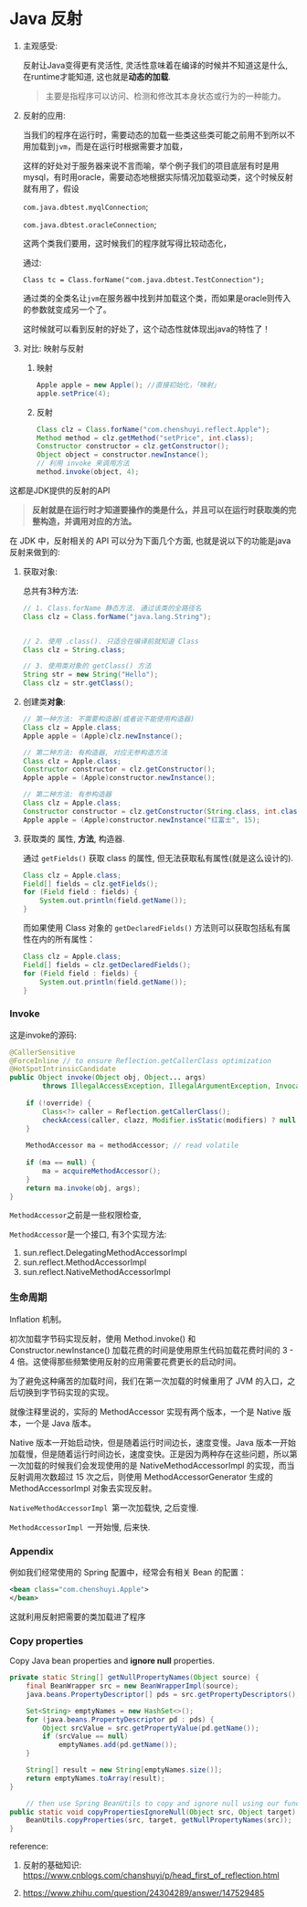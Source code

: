 # Java 反射

1. 主观感受:

    反射让Java变得更有灵活性, 灵活性意味着在编译的时候并不知道这是什么, 在runtime才能知道, 这也就是**动态的加载**.

    > 主要是指程序可以访问、检测和修改其本身状态或行为的一种能力。



2. 反射的应用:

    当我们的程序在运行时，需要动态的加载一些类这些类可能之前用不到所以不用加载到`jvm`，而是在运行时根据需要才加载，

    这样的好处对于服务器来说不言而喻，举个例子我们的项目底层有时是用mysql，有时用oracle，需要动态地根据实际情况加载驱动类，这个时候反射就有用了，假设 

    `com.java.dbtest.myqlConnection`;

    `com.java.dbtest.oracleConnection`;

    这两个类我们要用，这时候我们的程序就写得比较动态化，

    

    通过: 

    `Class tc = Class.forName("com.java.dbtest.TestConnection");`

    通过类的全类名让`jvm`在服务器中找到并加载这个类，而如果是oracle则传入的参数就变成另一个了。

    

    这时候就可以看到反射的好处了，这个动态性就体现出java的特性了！



3. 对比: 映射与反射

    

    1. 映射

        ```java
        Apple apple = new Apple(); //直接初始化，「映射」
        apple.setPrice(4);
        ```

    2. 反射

        ```java
        Class clz = Class.forName("com.chenshuyi.reflect.Apple");
        Method method = clz.getMethod("setPrice", int.class);
        Constructor constructor = clz.getConstructor();
        Object object = constructor.newInstance();
        // 利用 invoke 来调用方法
        method.invoke(object, 4);
        ```



这都是JDK提供的反射的API



> **反射就是在运行时才知道要操作的类是什么，并且可以在运行时获取类的完整构造，并调用对应的方法。**



在 JDK 中，反射相关的 API 可以分为下面几个方面, 也就是说以下的功能是java反射来做到的: 



1. 获取对象:

    总共有3种方法:

    ```java
    // 1. Class.forName 静态方法. 通过该类的全路径名
    Class clz = Class.forName("java.lang.String");
    
    
    // 2. 使用 .class(). 只适合在编译前就知道 Class
    Class clz = String.class;
    
    // 3. 使用类对象的 getClass() 方法
    String str = new String("Hello");
    Class clz = str.getClass();
    ```

    

2. 创建类**对象**:

    ```java
    // 第一种方法: 不需要构造器(或者说不能使用构造器)
    Class clz = Apple.class;
    Apple apple = (Apple)clz.newInstance();
    
    // 第二种方法: 有构造器, 对应无参构造方法
    Class clz = Apple.class;
    Constructor constructor = clz.getConstructor();
    Apple apple = (Apple)constructor.newInstance();
    
    // 第二种方法: 有参构造器
    Class clz = Apple.class;
    Constructor constructor = clz.getConstructor(String.class, int.class);
    Apple apple = (Apple)constructor.newInstance("红富士", 15);
    ```

    

3. 获取类的 属性, **方法**, 构造器.

    通过 `getFields()` 获取 class 的属性, 但无法获取私有属性(就是这么设计的).

    ```java
    Class clz = Apple.class;
    Field[] fields = clz.getFields();
    for (Field field : fields) {
        System.out.println(field.getName());
    }
    ```

    而如果使用 Class 对象的 `getDeclaredFields()` 方法则可以获取包括私有属性在内的所有属性：

    ```java
    Class clz = Apple.class;
    Field[] fields = clz.getDeclaredFields();
    for (Field field : fields) {
        System.out.println(field.getName());
    }
    ```



### Invoke

这是invoke的源码:

```java
@CallerSensitive
@ForceInline // to ensure Reflection.getCallerClass optimization
@HotSpotIntrinsicCandidate
public Object invoke(Object obj, Object... args)
        throws IllegalAccessException, IllegalArgumentException, InvocationTargetException {
    
    if (!override) {
        Class<?> caller = Reflection.getCallerClass();
        checkAccess(caller, clazz, Modifier.isStatic(modifiers) ? null : obj.getClass(), modifiers);
    }
    
    MethodAccessor ma = methodAccessor; // read volatile
    
    if (ma == null) {
        ma = acquireMethodAccessor();
    }
    return ma.invoke(obj, args);
}

```



`MethodAccessor`之前是一些权限检查, 

`MethodAccessor`是一个接口, 有3个实现方法:

1. sun.reflect.DelegatingMethodAccessorImpl
2. sun.reflect.MethodAccessorImpl
3. sun.reflect.NativeMethodAccessorImpl



### 生命周期

Inflation 机制。

初次加载字节码实现反射，使用 Method.invoke() 和 Constructor.newInstance() 加载花费的时间是使用原生代码加载花费时间的 3 - 4 倍。这使得那些频繁使用反射的应用需要花费更长的启动时间。

为了避免这种痛苦的加载时间，我们在第一次加载的时候重用了 JVM 的入口，之后切换到字节码实现的实现。



就像注释里说的，实际的 MethodAccessor 实现有两个版本，一个是 Native 版本，一个是 Java 版本。

Native 版本一开始启动快，但是随着运行时间边长，速度变慢。Java 版本一开始加载慢，但是随着运行时间边长，速度变快。正是因为两种存在这些问题，所以第一次加载的时候我们会发现使用的是 NativeMethodAccessorImpl 的实现，而当反射调用次数超过 15 次之后，则使用 MethodAccessorGenerator 生成的 MethodAccessorImpl 对象去实现反射。



`NativeMethodAccessorImpl `第一次加载快, 之后变慢.

`MethodAccessorImpl `一开始慢, 后来快.



### Appendix

例如我们经常使用的 Spring 配置中，经常会有相关 Bean 的配置：

```xml
<bean class="com.chenshuyi.Apple">
</bean>
```

这就利用反射把需要的类加载进了程序



### Copy properties

Copy Java bean properties and **ignore null** properties.

```Java
private static String[] getNullPropertyNames(Object source) {
    final BeanWrapper src = new BeanWrapperImpl(source);
    java.beans.PropertyDescriptor[] pds = src.getPropertyDescriptors();

    Set<String> emptyNames = new HashSet<>();
    for (java.beans.PropertyDescriptor pd : pds) {
        Object srcValue = src.getPropertyValue(pd.getName());
        if (srcValue == null)
            emptyNames.add(pd.getName());
    }

    String[] result = new String[emptyNames.size()];
    return emptyNames.toArray(result);
}

    // then use Spring BeanUtils to copy and ignore null using our function
public static void copyPropertiesIgnoreNull(Object src, Object target) {
    BeanUtils.copyProperties(src, target, getNullPropertyNames(src));
}
```









reference:

1. 反射的基础知识: https://www.cnblogs.com/chanshuyi/p/head_first_of_reflection.html

2. https://www.zhihu.com/question/24304289/answer/147529485